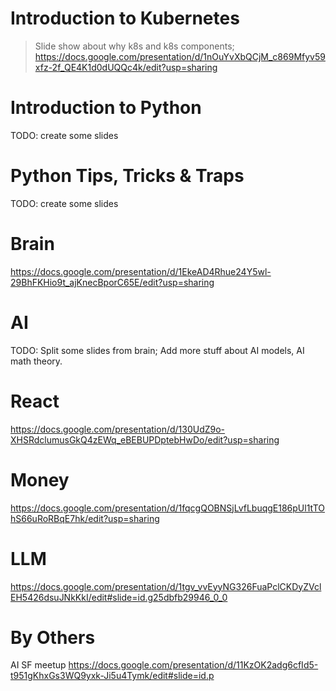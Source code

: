# Introduction to Kubernetes
> Slide show about why k8s and k8s components;
> https://docs.google.com/presentation/d/1nOuYvXbQCjM_c869Mfyv59xfz-2f_QE4K1d0dUQQc4k/edit?usp=sharing

# Introduction to Python
TODO: create some slides

# Python Tips, Tricks & Traps
TODO: create some slides

# Brain
https://docs.google.com/presentation/d/1EkeAD4Rhue24Y5wl-29BhFKHio9t_ajKnecBporC65E/edit?usp=sharing

# AI
TODO: Split some slides from brain; Add more stuff about AI models, AI math theory.

# React
https://docs.google.com/presentation/d/130UdZ9o-XHSRdclumusGkQ4zEWq_eBEBUPDptebHwDo/edit?usp=sharing

# Money
https://docs.google.com/presentation/d/1fqcgQOBNSjLvfLbuqgE186pUl1tTOhS66uRoRBqE7hk/edit?usp=sharing

# LLM
https://docs.google.com/presentation/d/1tgv_vvEyyNG326FuaPclCKDyZVclEH5426dsuJNkKkI/edit#slide=id.g25dbfb29946_0_0

# By Others
AI SF meetup
https://docs.google.com/presentation/d/11KzOK2adg6cfId5-t951gKhxGs3WQ9yxk-Ji5u4Tymk/edit#slide=id.p
